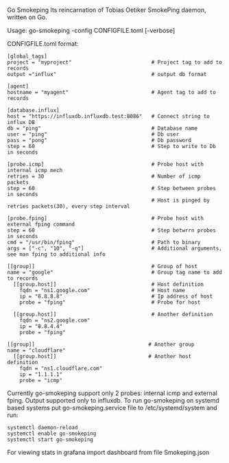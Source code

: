 Go Smokeping
Its reincarnation of Tobias Oetiker SmokePing daemon, written on Go.

Usage: go-smokeping -config CONFIGFILE.toml [-verbose]

CONFIGFILE.toml format:
```
[global_tags]
project = "myproject"                          # Project tag to add to records       
output ="influx"                               # output db format

[agent]
hostname = "myagent"                           # Agent tag to add to records

[database.influx] 
host = "https://influxdb.influxdb.test:8086"   # Connect string to influx DB
db = "ping"                                    # Database name
user = "ping"                                  # Db user
pass = "pong"                                  # Db password
step = 60                                      # Step to write to Db in seconds

[probe.icmp]                                   # Probe host with internal icmp mech
retries = 30                                   # Number of icmp packets
step = 60                                      # Step between probes in seconds
                                               # Host is pinged by retries packets(30), every step interval

[probe.fping]                                  # Probe host with external fping command
step = 60                                      # Step betwrrn probes in seconds
cmd = "/usr/bin/fping"                         # Path to binary
args = ["-c", "10", "-q"]                      # Additional arguments, see man fping to additional info

[[group]]                                      # Group of host
name = "google"                                # Group tag name to add to records
  [[group.host]]                               # Host definition
    fqdn = "ns1.google.com"                    # Host name
    ip = "8.8.8.8"                             # Ip address of host
    probe = "fping"                            # Probe for host

  [[group.host]]                               # Another definition
    fqdn = "ns2.google.com"            
    ip = "8.8.4.4"
    probe = "fping"

[[group]]                                     # Another group
name = "cloudflare"                           
  [[group.host]]                              # Another host definition
    fqdn = "ns1.cloudflare.com"            
    ip = "1.1.1.1"
    probe = "icmp"
```
Currently go-smokeping support only 2 probes: internal icmp and external fping. Output supported only to influxdb.
To run go-smokeping on systemd based systems put go-smokeping.service file to /etc/systemd/system and run:
```
systemctl daemon-reload
systemctl enable go-smokeping
systemctl start go-smokeping
```
For viewing stats in grafana import dashboard from file Smokeping.json
